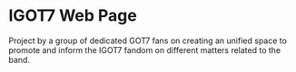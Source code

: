 # IGOT7 Web Page
Project by a group of dedicated GOT7 fans on creating an unified space to promote and inform the IGOT7 fandom on different matters related to the band.
